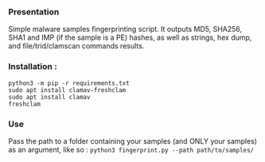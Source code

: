 ### Presentation
Simple malware samples fingerprinting script. It outputs MD5, SHA256, SHA1 and IMP (if the sample is a PE) hashes, as well as strings, hex dump, and file/trid/clamscan commands results.

### Installation : 
```
python3 -m pip -r requirements.txt
sudo apt install clamav-freshclam
sudo apt install clamav
freshclam
```

### Use
Pass the path to a folder containing your samples (and ONLY your samples) as an argument, like so :
`python3 fingerprint.py --path path/to/samples/`

